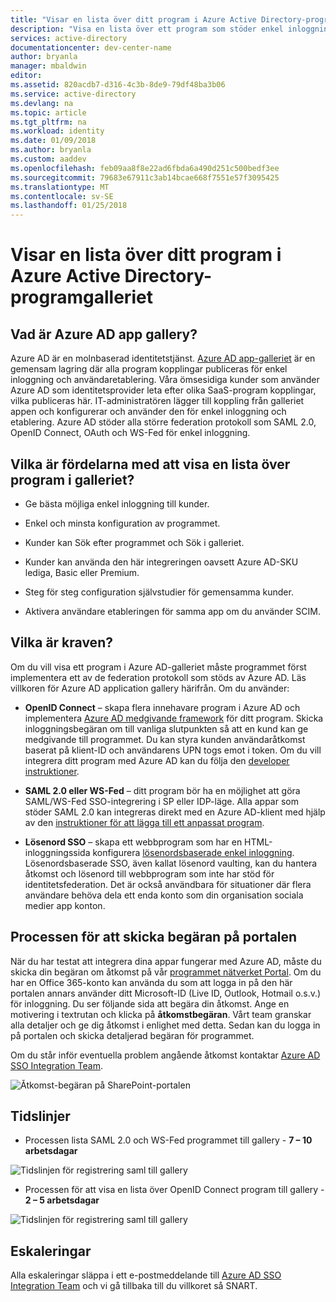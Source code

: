 ```yaml
---
title: "Visar en lista över ditt program i Azure Active Directory-programgalleriet"
description: "Visa en lista över ett program som stöder enkel inloggning i Azure Active Directory-galleriet | Microsoft Azure"
services: active-directory
documentationcenter: dev-center-name
author: bryanla
manager: mbaldwin
editor: 
ms.assetid: 820acdb7-d316-4c3b-8de9-79df48ba3b06
ms.service: active-directory
ms.devlang: na
ms.topic: article
ms.tgt_pltfrm: na
ms.workload: identity
ms.date: 01/09/2018
ms.author: bryanla
ms.custom: aaddev
ms.openlocfilehash: feb09aa8f8e22ad6fbda6a490d251c500bedf3ee
ms.sourcegitcommit: 79683e67911c3ab14bcae668f7551e57f3095425
ms.translationtype: MT
ms.contentlocale: sv-SE
ms.lasthandoff: 01/25/2018
---
```

# <a name="listing-your-application-in-the-azure-active-directory-application-gallery"></a>Visar en lista över ditt program i Azure Active Directory-programgalleriet


##  <a name="what-is-azure-ad-app-gallery"></a>Vad är Azure AD app gallery?

Azure AD är en molnbaserad identitetstjänst. [Azure AD app-galleriet](https://azure.microsoft.com/marketplace/active-directory/all/) är en gemensam lagring där alla program kopplingar publiceras för enkel inloggning och användaretablering. Våra ömsesidiga kunder som använder Azure AD som identitetsprovider leta efter olika SaaS-program kopplingar, vilka publiceras här. IT-administratören lägger till koppling från galleriet appen och konfigurerar och använder den för enkel inloggning och etablering. Azure AD stöder alla större federation protokoll som SAML 2.0, OpenID Connect, OAuth och WS-Fed för enkel inloggning. 

## <a name="what-are-the-benefits-of-listing-the-application-in-the-gallery"></a>Vilka är fördelarna med att visa en lista över program i galleriet?

*  Ge bästa möjliga enkel inloggning till kunder.

*  Enkel och minsta konfiguration av programmet.

*  Kunder kan Sök efter programmet och Sök i galleriet. 

*  Kunder kan använda den här integreringen oavsett Azure AD-SKU lediga, Basic eller Premium.

*  Steg för steg configuration självstudier för gemensamma kunder.

*  Aktivera användare etableringen för samma app om du använder SCIM.


##  <a name="what-are-the-pre-requisites"></a>Vilka är kraven?

Om du vill visa ett program i Azure AD-galleriet måste programmet först implementera ett av de federation protokoll som stöds av Azure AD. Läs villkoren för Azure AD application gallery härifrån. Om du använder: 

*   **OpenID Connect** – skapa flera innehavare program i Azure AD och implementera [Azure AD medgivande framework](active-directory-integrating-applications.md#overview-of-the-consent-framework) för ditt program. Skicka inloggningsbegäran om till vanliga slutpunkten så att en kund kan ge medgivande till programmet. Du kan styra kunden användaråtkomst baserat på klient-ID och användarens UPN togs emot i token. Om du vill integrera ditt program med Azure AD kan du följa den [developer instruktioner](active-directory-authentication-scenarios.md).

*   **SAML 2.0 eller WS-Fed** – ditt program bör ha en möjlighet att göra SAML/WS-Fed SSO-integrering i SP eller IDP-läge. Alla appar som stöder SAML 2.0 kan integreras direkt med en Azure AD-klient med hjälp av den [instruktioner för att lägga till ett anpassat program](../active-directory-saas-custom-apps.md).

*   **Lösenord SSO** – skapa ett webbprogram som har en HTML-inloggningssida konfigurera [lösenordsbaserade enkel inloggning](../active-directory-appssoaccess-whatis.md). Lösenordsbaserade SSO, även kallat lösenord vaulting, kan du hantera åtkomst och lösenord till webbprogram som inte har stöd för identitetsfederation. Det är också användbara för situationer där flera användare behöva dela ett enda konto som din organisation sociala medier app konton. 

## <a name="process-for-submitting-the-request-in-the-portal"></a>Processen för att skicka begäran på portalen

När du har testat att integrera dina appar fungerar med Azure AD, måste du skicka din begäran om åtkomst på vår [programmet nätverket Portal](https://microsoft.sharepoint.com/teams/apponboarding/Apps). Om du har en Office 365-konto kan använda du som att logga in på den här portalen annars använder ditt Microsoft-ID (Live ID, Outlook, Hotmail o.s.v.) för inloggning. Du ser följande sida att begära din åtkomst. Ange en motivering i textrutan och klicka på **åtkomstbegäran**. Vårt team granskar alla detaljer och ge dig åtkomst i enlighet med detta. Sedan kan du logga in på portalen och skicka detaljerad begäran för programmet.

Om du står inför eventuella problem angående åtkomst kontaktar [Azure AD SSO Integration Team](<mailto:SaaSApplicationIntegrations@service.microsoft.com>).

![Åtkomst-begäran på SharePoint-portalen](./media/active-directory-app-gallery-listing/accessrequest.png)

## <a name="timelines"></a>Tidslinjer
    
*   Processen lista SAML 2.0 och WS-Fed programmet till gallery - **7 – 10 arbetsdagar**

   ![Tidslinjen för registrering saml till gallery](./media/active-directory-app-gallery-listing/timeline.png)

*   Processen för att visa en lista över OpenID Connect program till gallery - **2 – 5 arbetsdagar**

   ![Tidslinjen för registrering saml till gallery](./media/active-directory-app-gallery-listing/timeline2.png)

## <a name="escalations"></a>Eskaleringar

Alla eskaleringar släppa i ett e-postmeddelande till [Azure AD SSO Integration Team](<mailto:SaaSApplicationIntegrations@service.microsoft.com>) och vi gå tillbaka till du villkoret så SNART.

